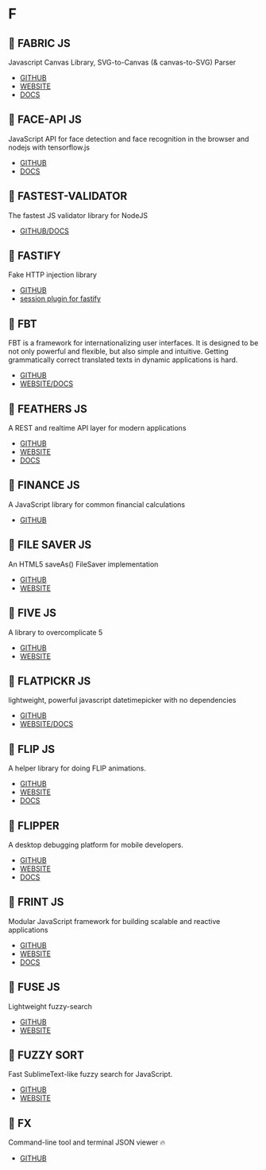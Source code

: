 # F

## :rocket: FABRIC JS

Javascript Canvas Library, SVG-to-Canvas (& canvas-to-SVG) Parser

* [GITHUB](https://github.com/fabricjs/fabric.js)
* [WEBSITE](http://fabricjs.com/)
* [DOCS](http://fabricjs.com/docs/)

## :rocket: FACE-API JS

JavaScript API for face detection and face recognition in the browser and nodejs with tensorflow.js

* [GITHUB](https://github.com/justadudewhohacks/face-api.js)
* [DOCS](https://justadudewhohacks.github.io/face-api.js/docs/globals.html)

## :rocket: FASTEST-VALIDATOR

The fastest JS validator library for NodeJS

* [GITHUB/DOCS](https://github.com/icebob/fastest-validator)

## :rocket: FASTIFY

Fake HTTP injection library

* [GITHUB](https://github.com/fastify/light-my-request)
* [session plugin for fastify](https://github.com/SerayaEryn/fastify-session)

## :rocket: FBT

FBT is a framework for internationalizing user interfaces. It is designed to be not only powerful and flexible, but also simple and intuitive. Getting grammatically correct translated texts in dynamic applications is hard.

* [GITHUB](https://github.com/facebookincubator/fbt)
* [WEBSITE/DOCS](https://facebookincubator.github.io/fbt/)

## :rocket: FEATHERS JS

A REST and realtime API layer for modern applications

* [GITHUB](https://github.com/feathersjs/feathers)
* [WEBSITE](https://feathersjs.com/)
* [DOCS](http://docs.feathersjs.com/)

## :rocket: FINANCE JS

A JavaScript library for common financial calculations

* [GITHUB](https://github.com/ebradyjobory/finance.js)

## :rocket: FILE SAVER JS

An HTML5 saveAs() FileSaver implementation

* [GITHUB](https://github.com/eligrey/FileSaver.js)
* [WEBSITE](https://eligrey.com/blog/saving-generated-files-on-the-client-side/)

## :rocket: FIVE JS

A library to overcomplicate 5

* [GITHUB](https://github.com/jackdclark/five)
* [WEBSITE](https://five.js.org/)

## :rocket: FLATPICKR JS

lightweight, powerful javascript datetimepicker with no dependencies

* [GITHUB](https://github.com/flatpickr/flatpickr)
* [WEBSITE/DOCS](https://flatpickr.js.org/)

## :rocket: FLIP JS

A helper library for doing FLIP animations.

* [GITHUB](https://github.com/googlearchive/flipjs)
* [WEBSITE](https://aerotwist.com/blog/flip-your-animations/)
* [DOCS](https://aerotwist.com/tutorials/)

## :rocket: FLIPPER

A desktop debugging platform for mobile developers.

* [GITHUB](https://github.com/facebook/flipper)
* [WEBSITE](https://fbflipper.com/)
* [DOCS](https://fbflipper.com/docs/understand.html)

## :rocket: FRINT JS

Modular JavaScript framework for building scalable and reactive applications

* [GITHUB](https://github.com/frintjs/frint)
* [WEBSITE](https://frint.js.org/)
* [DOCS](https://frint.js.org/docs)

## :rocket: FUSE JS

Lightweight fuzzy-search

* [GITHUB](https://github.com/krisk/Fuse)
* [WEBSITE](http://fusejs.io/)

## :rocket: FUZZY SORT

Fast SublimeText-like fuzzy search for JavaScript.

* [GITHUB](https://github.com/farzher/fuzzysort)
* [WEBSITE](https://rawgit.com/farzher/fuzzysort/master/test.html)

## :rocket: FX

Command-line tool and terminal JSON viewer :fire:

* [GITHUB](https://github.com/antonmedv/fx)